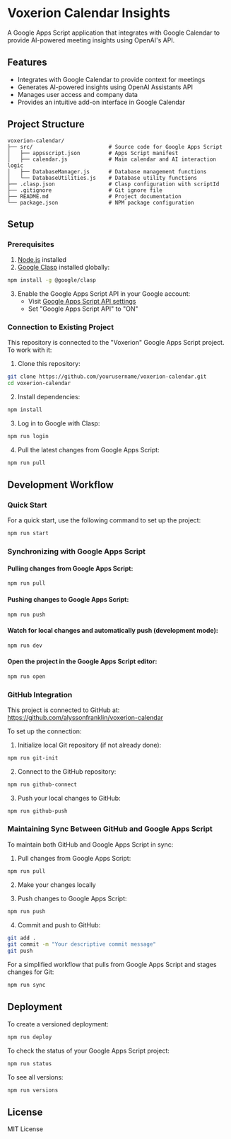 # Voxerion Calendar Insights

A Google Apps Script application that integrates with Google Calendar to provide AI-powered meeting insights using OpenAI's API.

## Features

- Integrates with Google Calendar to provide context for meetings
- Generates AI-powered insights using OpenAI Assistants API
- Manages user access and company data
- Provides an intuitive add-on interface in Google Calendar

## Project Structure

```
voxerion-calendar/
├── src/                        # Source code for Google Apps Script
│   ├── appsscript.json         # Apps Script manifest
│   ├── calendar.js             # Main calendar and AI interaction logic
│   ├── DatabaseManager.js      # Database management functions
│   └── DatabaseUtilities.js    # Database utility functions
├── .clasp.json                 # Clasp configuration with scriptId
├── .gitignore                  # Git ignore file
├── README.md                   # Project documentation
└── package.json                # NPM package configuration
```

## Setup

### Prerequisites

1. [Node.js](https://nodejs.org/) installed
2. [Google Clasp](https://github.com/google/clasp) installed globally:

```bash
npm install -g @google/clasp
```

3. Enable the Google Apps Script API in your Google account:
   - Visit [Google Apps Script API settings](https://script.google.com/home/usersettings)
   - Set "Google Apps Script API" to "ON"

### Connection to Existing Project

This repository is connected to the "Voxerion" Google Apps Script project. To work with it:

1. Clone this repository:

```bash
git clone https://github.com/yourusername/voxerion-calendar.git
cd voxerion-calendar
```

2. Install dependencies:

```bash
npm install
```

3. Log in to Google with Clasp:

```bash
npm run login
```

4. Pull the latest changes from Google Apps Script:

```bash
npm run pull
```

## Development Workflow

### Quick Start

For a quick start, use the following command to set up the project:

```bash
npm run start
```

### Synchronizing with Google Apps Script

#### Pulling changes from Google Apps Script:

```bash
npm run pull
```

#### Pushing changes to Google Apps Script:

```bash
npm run push
```

#### Watch for local changes and automatically push (development mode):

```bash
npm run dev
```

#### Open the project in the Google Apps Script editor:

```bash
npm run open
```

### GitHub Integration

This project is connected to GitHub at: https://github.com/alyssonfranklin/voxerion-calendar

To set up the connection:

1. Initialize local Git repository (if not already done):
```bash
npm run git-init
```

2. Connect to the GitHub repository:
```bash
npm run github-connect
```

3. Push your local changes to GitHub:
```bash
npm run github-push
```

### Maintaining Sync Between GitHub and Google Apps Script

To maintain both GitHub and Google Apps Script in sync:

1. Pull changes from Google Apps Script:
```bash
npm run pull
```

2. Make your changes locally

3. Push changes to Google Apps Script:
```bash
npm run push
```

4. Commit and push to GitHub:
```bash
git add .
git commit -m "Your descriptive commit message"
git push
```

For a simplified workflow that pulls from Google Apps Script and stages changes for Git:
```bash
npm run sync
```

## Deployment

To create a versioned deployment:

```bash
npm run deploy
```

To check the status of your Google Apps Script project:

```bash
npm run status
```

To see all versions:

```bash
npm run versions
```

## License

MIT License